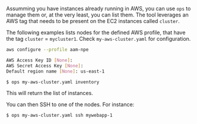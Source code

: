 Assumming you have instances already running in AWS, you can use `ops` to manage them or, at the very least, you can list them.
The tool leverages an AWS tag that needs to be present on the EC2 instances called `cluster`. 

The following examples lists nodes for the defined AWS profile, that have the tag `cluster` = `mycluster1`. 
Check `my-aws-cluster.yaml` for configuration.

```sh
aws configure --profile aam-npe

AWS Access Key ID [None]:
AWS Secret Access Key [None]:
Default region name [None]: us-east-1
```

```sh
$ ops my-aws-cluster.yaml inventory
```

This will return the list of instances.

You can then SSH to one of the nodes. For instance:
```sh
$ ops my-aws-cluster.yaml ssh mywebapp-1
```
